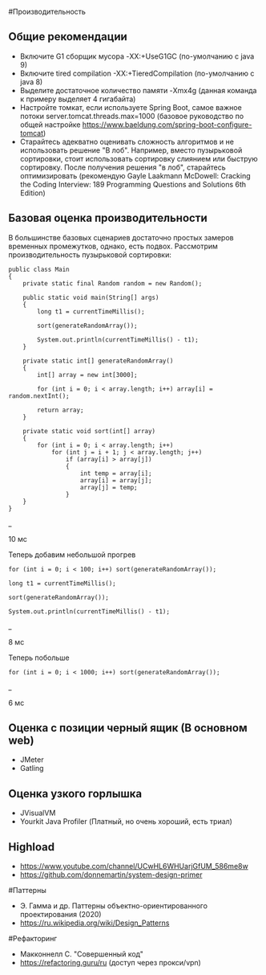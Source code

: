 #Производительность

## Общие рекомендации

- Включите G1 сборщик мусора -XX:+UseG1GC (по-умолчанию с java 9)
- Включите tired compilation -XX:+TieredCompilation (по-умолчанию с java 8)
- Выделите достаточное количество памяти -Xmx4g (данная команда к примеру выделяет 4 гигабайта)
- Настройте томкат, если используете Spring Boot, самое важное потоки server.tomcat.threads.max=1000 (базовое руководство по общей настройке https://www.baeldung.com/spring-boot-configure-tomcat)
- Старайтесь адекватно оценивать сложность алгоритмов и не использовать решение "В лоб". Например, вместо пузырьковой сортировки, стоит использовать сортировку слиянием или быструю сортировку. После получения решения "в лоб", старайтесь оптимизировать (рекомендую Gayle Laakmann McDowell: Cracking the Coding Interview: 189 Programming Questions and Solutions 6th Edition)

## Базовая оценка производительности

В большинстве базовых сценариев достаточно простых замеров временных промежутков, однако, есть подвох. Рассмотрим производительность пузырьковой сортировки:

    public class Main
    {
        private static final Random random = new Random();
    
        public static void main(String[] args)
        {
            long t1 = currentTimeMillis();
    
            sort(generateRandomArray());
    
            System.out.println(currentTimeMillis() - t1);
        }
    
        private static int[] generateRandomArray()
        {
            int[] array = new int[3000];
    
            for (int i = 0; i < array.length; i++) array[i] = random.nextInt();
    
            return array;
        }
    
        private static void sort(int[] array)
        {
            for (int i = 0; i < array.length; i++)
                for (int j = i + 1; j < array.length; j++)
                    if (array[i] > array[j])
                    {
                        int temp = array[i];
                        array[i] = array[j];
                        array[j] = temp;
                    }
        }
    }

_

10 мс

Теперь добавим небольшой прогрев

    for (int i = 0; i < 100; i++) sort(generateRandomArray());

    long t1 = currentTimeMillis();

    sort(generateRandomArray());

    System.out.println(currentTimeMillis() - t1);

_

8 мс

Теперь побольше

    for (int i = 0; i < 1000; i++) sort(generateRandomArray());

_

6 мс

## Оценка с позиции черный ящик (В основном web)

- JMeter
- Gatling

## Оценка узкого горлышка

- JVisualVM
- Yourkit Java Profiler (Платный, но очень хороший, есть триал)

## Highload

- https://www.youtube.com/channel/UCwHL6WHUarjGfUM_586me8w
- https://github.com/donnemartin/system-design-primer

#Паттерны

- Э. Гамма и др. Паттерны объектно-ориентированного проектирования (2020)
- https://ru.wikipedia.org/wiki/Design_Patterns

#Рефакторинг

- Макконнелл С. "Совершенный код"
- https://refactoring.guru/ru (доступ через прокси/vpn)